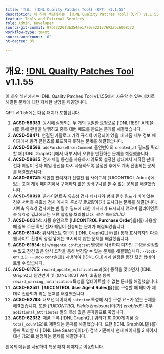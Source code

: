 ```yaml
---
title: '개요: [!DNL Quality Patches Tool] (QPT) v1.1.55'
description: 이 하위 섹션에서는  [!DNL Quality Patches Tool] (QPT) v1.1.55에서 사용할 수 있는 패치로 해결된 문제에 대한 자세한 설명을 제공합니다.
feature: Tools and External Services
role: Admin, Developer
source-git-commit: 97b52220f3b254ee17705a22137693abc6008c72
workflow-type: tm+mt
source-wordcount: '0'
ht-degree: 0%

---
```


# 개요: [!DNL Quality Patches Tool](QPT) v1.1.55

이 하위 섹션에서는 [!DNL Quality Patches Tool](QPT) v1.1.55에서 사용할 수 있는 패치로 해결된 문제에 대한 자세한 설명을 제공합니다.

QPT v1.1.55에는 다음 패치가 포함됩니다.

1. **ACSD-58383**: 동시에 실행되는 두 개의 동일한 요청으로 [!DNL REST API]을(를) 통해 환불을 발행하고 중복 대변 메모를 만드는 문제를 해결했습니다.
1. **ACSD-58471**: 연결된 카탈로그 가격 규칙이 예정되어 있을 때 제품 세부 정보 페이지에서 동적 콘텐츠를 로드하지 못하는 문제를 해결했습니다.
1. **ACSD-58566**: `addPurchaseOrderComment` 돌연변이의 `created_at` 필드를 쿼리할 때 [!DNL GraphQL]에서 내부 서버 오류를 반환하는 문제를 해결했습니다.
1. **ACSD-58685**: 전자 메일 통신을 사용하지 않도록 설정한 상태에서 시작된 판매 전자 메일이 전자 메일 통신을 다시 사용하도록 설정한 후에도 계속 전송되는 문제를 해결했습니다.
1. **ACSD-58735**: 제한된 관리자가 연결된 웹 사이트의 [!UICONTROL Admin]에 있는 고객 계정 페이지에서 구매하지 않은 장바구니를 볼 수 없는 문제를 해결했습니다.
1. **ACSD-58828**: 클라이언트측 유효성 검사 메시지와 함께 필수 필드가 비어 있는 경우 서버측 유효성 검사 메시지 *주소가 필요함*&#x200B;이(가) 표시되는 문제를 해결합니다. 서버측 유효성 검사에는 빈 필수 필드에 대한 메시지가 표시되지 않으며 클라이언트측 유효성 검사에서는 오류 알림을 처리합니다. *필수 필드입니다.*
1. **ACSD-60344**: 자동 승인으로 **[!UICONTROL Purchase Order]**&#x200B;을(를) 사용할 때 중복 주문 확인 전자 메일이 전송되는 문제가 해결되었습니다.
1. **ACSD-61348**: 위시리스트 항목이 [!DNL GraphQL]을(를) 통해 표시되지만 다중 웹 사이트 환경의 상점 앞에는 표시되지 않는 문제를 해결했습니다.
1. **ACSD-61534**: `bin/magento config:set` 명령을 사용하여 디자인 구성을 설정할 수 없고 잠긴 값은 양식 조작을 통해 변경할 수 있는 문제를 해결했습니다. `--lock-env` 또는 `--lock-conf`을(를) 사용하여 [!DNL CLI]에서 설정된 잠긴 값은 업데이트할 수 없습니다.
1. **ACSD-61785**: `reward_update_notification`과(와) 동작을 맞추면서 [!DNL GraphQL] 돌연변이 및 [!DNL REST API] 호출을 통해 `reward_warning_notification` 특성을 업데이트할 수 없는 문제를 해결했습니다.
1. **ACSD-62591**: **[!UICONTROL User Agent Rules]**&#x200B;을(를) 구성할 때 테마가 제대로 전환되지 않는 문제를 해결했습니다.
1. **ACSD-62793**: 내보낸 데이터의 `datetime` 특성에 시간 구성 요소가 없는 문제를 해결했습니다. 또한 *[!UICONTROL Fields Enclosure]*&#x200B;이(가) *enabled*&#x200B;인 경우 `additional_attributes` 열의 특성 값은 큰따옴표로 묶입니다.
1. **ACSD-62332**: 제품 목록 [!DNL GraphQL] 쿼리가 10,000개 제품 중 `total_count`(으)로 제한되는 문제를 해결했습니다. 또한 [!DNL GraphQL]을(를) 통해 쿼리할 때 [!DNL Live Search]이(가) 검색 기준에서 현재 페이지를 *2* 페이지 대신 *1*(으)로 설정하는 문제를 해결합니다.

왼쪽의 메뉴를 사용하여 특정 패치 페이지로 이동합니다.
